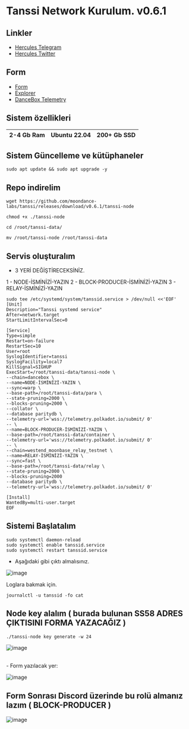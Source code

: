 # Tanssi Network Kurulum. v0.6.1

## Linkler
 * [Hercules Telegram](https://t.me/HerculesNode)
 * [Hercules Twitter](https://twitter.com/Herculesnode)

## Form
 * [Form](https://www.tanssi.network/block-producer-form)
 * [Explorer](https://polkadot.js.org/apps/?rpc=wss://fraa-dancebox-rpc.a.dancebox.tanssi.network#/accounts)
 * [DanceBox Telemetry](https://telemetry.polkadot.io/#stats/0x27aafd88e5921f5d5c6aebcd728dacbbf5c2a37f63e2eda301f8e0def01c43ea)

## Sistem özellikleri

| 2-4 Gb Ram  | Ubuntu 22.04 |  200+ Gb SSD | 
| ----------------- | ----------------- | ----------------- |


## Sistem Güncelleme ve kütüphaneler
```shell
sudo apt update && sudo apt upgrade -y
```

## Repo indirelim
```shell
wget https://github.com/moondance-labs/tanssi/releases/download/v0.6.1/tanssi-node 
```
```shell
chmod +x ./tanssi-node
```
```shell
cd /root/tanssi-data/
```

```shell
mv /root/tanssi-node /root/tanssi-data
```

## Servis oluşturalım

- 3 YERİ DEĞİŞTİRECEKSİNİZ.

1 - NODE-İSMİNİZİ-YAZIN
2 - BLOCK-PRODUCER-İSMİNİZİ-YAZIN
3 - RELAY-İSMİNİZİ-YAZIN

```shell
sudo tee /etc/systemd/system/tanssid.service > /dev/null <<'EOF'
[Unit]
Description="Tanssi systemd service"
After=network.target
StartLimitIntervalSec=0

[Service]
Type=simple
Restart=on-failure
RestartSec=10
User=root
SyslogIdentifier=tanssi
SyslogFacility=local7
KillSignal=SIGHUP
ExecStart=/root/tanssi-data/tanssi-node \
--chain=dancebox \
--name=NODE-İSMİNİZİ-YAZIN \
--sync=warp \
--base-path=/root/tanssi-data/para \
--state-pruning=2000 \
--blocks-pruning=2000 \
--collator \
--database paritydb \
--telemetry-url='wss://telemetry.polkadot.io/submit/ 0' 
-- \
--name=BLOCK-PRODUCER-İSMİNİZİ-YAZIN \
--base-path=/root/tanssi-data/container \
--telemetry-url='wss://telemetry.polkadot.io/submit/ 0' 
-- \
--chain=westend_moonbase_relay_testnet \
--name=RELAY-İSMİNİZİ-YAZIN \
--sync=fast \
--base-path=/root/tanssi-data/relay \
--state-pruning=2000 \
--blocks-pruning=2000 
--database paritydb \
--telemetry-url='wss://telemetry.polkadot.io/submit/ 0' 

[Install]
WantedBy=multi-user.target
EOF
```

## Sistemi Başlatalım

```shell
sudo systemctl daemon-reload
sudo systemctl enable tanssid.service
sudo systemctl restart tanssid.service
```

- Aşağıdaki gibi çıktı almalısınız.

![image](https://github.com/HerculesNode/Tansi-Network/assets/101635385/d2921ea1-b5da-426a-8266-8457680cd90c)

Loglara bakmak için.

```shell
journalctl -u tanssid -fo cat
```


## Node key alalım ( burada bulunan SS58 ADRES ÇIKTISINI FORMA YAZACAĞIZ )

```shell
./tanssi-node key generate -w 24
```

![image](https://github.com/HerculesNode/Tansi-Network/assets/101635385/800386a4-157c-4b46-8aa6-9f732a773c2d)

<br>
- Form yazılacak yer:

![image](https://github.com/HerculesNode/Tansi-Network/assets/101635385/6c01baa1-dcdc-4241-aa06-3df8d0c8911f)



## Form Sonrası Discord üzerinde bu rolü almanız lazım ( BLOCK-PRODUCER )

![image](https://github.com/HerculesNode/Tanssi-Network/assets/101635385/edc61a72-b88b-449a-8eaf-4e956ff92fe3)


